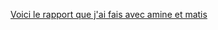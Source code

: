 [Voici le rapport que j'ai fais avec amine et matis](https://github.com/aamine33/reseauxb2/tree/main/TP3)